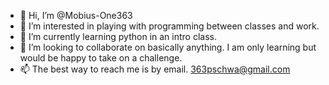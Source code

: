 - 👋 Hi, I’m @Mobius-One363
- 👀 I’m interested in playing with programming between classes and work.
- 🌱 I’m currently learning python in an intro class.
- 💞️ I’m looking to collaborate on basically anything. I am only learning but would be happy to take on a challenge.
- 📫 The best way to reach me is by email. 363pschwa@gmail.com

<!---
Mobius-One363/Mobius-One363 is a ✨ special ✨ repository because its `README.md` (this file) appears on your GitHub profile.
You can click the Preview link to take a look at your changes.
--->
